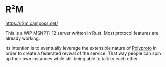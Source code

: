 # R²M
https://r2m.camposs.net/

This is a WIP MSNP11-12 server written in Rust. Most protocol features are already working.

Its intention is to eventually leverage the extensible nature of [Polyproto](https://github.com/polyphony-chat) in order to create a federated revival of the service. That way people can spin up their own instances while still being able to talk to each other.
